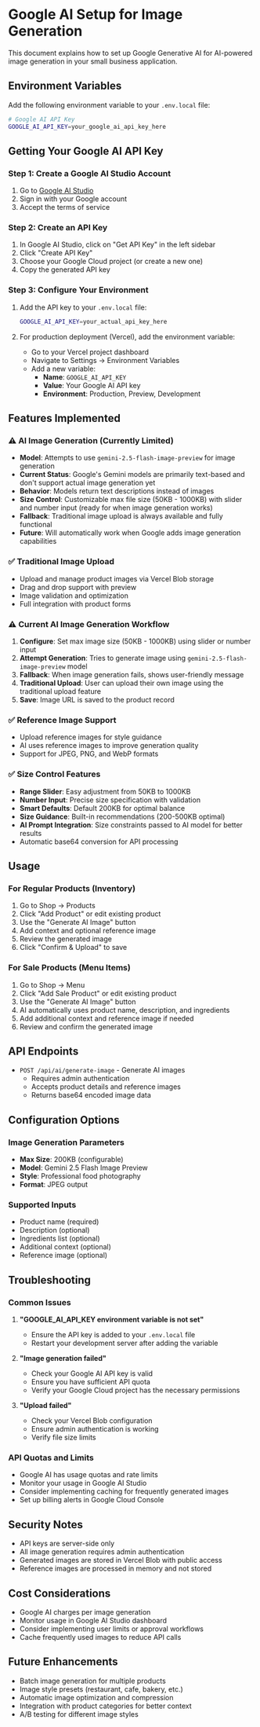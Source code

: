 # Google AI Setup for Image Generation

This document explains how to set up Google Generative AI for AI-powered image generation in your small business application.

## Environment Variables

Add the following environment variable to your `.env.local` file:

```bash
# Google AI API Key
GOOGLE_AI_API_KEY=your_google_ai_api_key_here
```

## Getting Your Google AI API Key

### Step 1: Create a Google AI Studio Account

1. Go to [Google AI Studio](https://aistudio.google.com/)
2. Sign in with your Google account
3. Accept the terms of service

### Step 2: Create an API Key

1. In Google AI Studio, click on "Get API Key" in the left sidebar
2. Click "Create API Key"
3. Choose your Google Cloud project (or create a new one)
4. Copy the generated API key

### Step 3: Configure Your Environment

1. Add the API key to your `.env.local` file:
   ```bash
   GOOGLE_AI_API_KEY=your_actual_api_key_here
   ```

2. For production deployment (Vercel), add the environment variable:
   - Go to your Vercel project dashboard
   - Navigate to Settings → Environment Variables
   - Add a new variable:
     - **Name**: `GOOGLE_AI_API_KEY`
     - **Value**: Your Google AI API key
     - **Environment**: Production, Preview, Development

## Features Implemented

### ⚠️ AI Image Generation (Currently Limited)
- **Model**: Attempts to use `gemini-2.5-flash-image-preview` for image generation
- **Current Status**: Google's Gemini models are primarily text-based and don't support actual image generation yet
- **Behavior**: Models return text descriptions instead of images
- **Size Control**: Customizable max file size (50KB - 1000KB) with slider and number input (ready for when image generation works)
- **Fallback**: Traditional image upload is always available and fully functional
- **Future**: Will automatically work when Google adds image generation capabilities

### ✅ Traditional Image Upload
- Upload and manage product images via Vercel Blob storage
- Drag and drop support with preview
- Image validation and optimization
- Full integration with product forms

### ⚠️ Current AI Image Generation Workflow
1. **Configure**: Set max image size (50KB - 1000KB) using slider or number input
2. **Attempt Generation**: Tries to generate image using `gemini-2.5-flash-image-preview` model
3. **Fallback**: When image generation fails, shows user-friendly message
4. **Traditional Upload**: User can upload their own image using the traditional upload feature
5. **Save**: Image URL is saved to the product record

### ✅ Reference Image Support
- Upload reference images for style guidance
- AI uses reference images to improve generation quality
- Support for JPEG, PNG, and WebP formats

### ✅ Size Control Features
- **Range Slider**: Easy adjustment from 50KB to 1000KB
- **Number Input**: Precise size specification with validation
- **Smart Defaults**: Default 200KB for optimal balance
- **Size Guidance**: Built-in recommendations (200-500KB optimal)
- **AI Prompt Integration**: Size constraints passed to AI model for better results
- Automatic base64 conversion for API processing

## Usage

### For Regular Products (Inventory)
1. Go to Shop → Products
2. Click "Add Product" or edit existing product
3. Use the "Generate AI Image" button
4. Add context and optional reference image
5. Review the generated image
6. Click "Confirm & Upload" to save

### For Sale Products (Menu Items)
1. Go to Shop → Menu
2. Click "Add Sale Product" or edit existing product
3. Use the "Generate AI Image" button
4. AI automatically uses product name, description, and ingredients
5. Add additional context and reference image if needed
6. Review and confirm the generated image

## API Endpoints

- `POST /api/ai/generate-image` - Generate AI images
  - Requires admin authentication
  - Accepts product details and reference images
  - Returns base64 encoded image data

## Configuration Options

### Image Generation Parameters
- **Max Size**: 200KB (configurable)
- **Model**: Gemini 2.5 Flash Image Preview
- **Style**: Professional food photography
- **Format**: JPEG output

### Supported Inputs
- Product name (required)
- Description (optional)
- Ingredients list (optional)
- Additional context (optional)
- Reference image (optional)

## Troubleshooting

### Common Issues

1. **"GOOGLE_AI_API_KEY environment variable is not set"**
   - Ensure the API key is added to your `.env.local` file
   - Restart your development server after adding the variable

2. **"Image generation failed"**
   - Check your Google AI API key is valid
   - Ensure you have sufficient API quota
   - Verify your Google Cloud project has the necessary permissions

3. **"Upload failed"**
   - Check your Vercel Blob configuration
   - Ensure admin authentication is working
   - Verify file size limits

### API Quotas and Limits

- Google AI has usage quotas and rate limits
- Monitor your usage in Google AI Studio
- Consider implementing caching for frequently generated images
- Set up billing alerts in Google Cloud Console

## Security Notes

- API keys are server-side only
- All image generation requires admin authentication
- Generated images are stored in Vercel Blob with public access
- Reference images are processed in memory and not stored

## Cost Considerations

- Google AI charges per image generation
- Monitor usage in Google AI Studio dashboard
- Consider implementing user limits or approval workflows
- Cache frequently used images to reduce API calls

## Future Enhancements

- Batch image generation for multiple products
- Image style presets (restaurant, cafe, bakery, etc.)
- Automatic image optimization and compression
- Integration with product categories for better context
- A/B testing for different image styles
